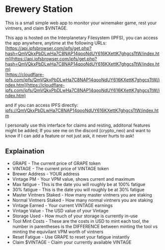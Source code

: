 # Brewery Station
This is a small simple web app to monitor your winemaker game, rest your vintners, and claim $VINTAGE.

This app is hosted on the Interplanetary Filesystem (IPFS), you can access the app anywhere, anytime at the following URLs:  
[https://api.ipfsbrowser.com/ipfs/get.php?hash=QmVQkxPbDLwHa7C8NAP14qooNdUY616KXettK7ghgcsTtW/index.htm](https://api.ipfsbrowser.com/ipfs/get.php?hash=QmVQkxPbDLwHa7C8NAP14qooNdUY616KXettK7ghgcsTtW/index.htm)  
[https://cloudflare-ipfs.com/ipfs/QmVQkxPbDLwHa7C8NAP14qooNdUY616KXettK7ghgcsTtW/index.htm](https://cloudflare-ipfs.com/ipfs/QmVQkxPbDLwHa7C8NAP14qooNdUY616KXettK7ghgcsTtW/index.htm)

and if you can access IPFS directly:  
[ipfs://QmVQkxPbDLwHa7C8NAP14qooNdUY616KXettK7ghgcsTtW/index.htm](ipfs://QmVQkxPbDLwHa7C8NAP14qooNdUY616KXettK7ghgcsTtW/index.htm)

I personally use this interface for claims and resting, additonal features might be added; If you see me on the discord (crypto_neo) and want to know if I can add a feature or not just ask, it never hurts to ask!  
  
## Explaination  
- GRAPE - The current price of GRAPE token  
- VINTAGE - The current price of VINTAGE token  
- Brewer Address - YOUR address  
- Vintage PM - Your VPM value, shows current and maximum
- Max fatigue - This is the date you will roughly be at 100% fatigue
- 30% fatigue - This is the date you will roughly be at 30% fatigue
- Master Vintners Staked - How many master vintners you are staking
- Normal Vintners Staked - How many normal vintners you are staking
- Vintage Earned - Your current VINTAGE earnings
- Vintage Value - The USD value of your Vintage
- Storage Used - How much of your storage is currently in-use
- Tool Mint Costs - These are the costs in USD to mint each tool, the number in parentheses is the DIFFERENCE between minting the tool vs minting the equivilant VPM worth of vintners
- Reset Fatigue - Use GRAPE to reset your fatigue instantly
- Claim $VINTAGE - Claim your currently available VINTAGE